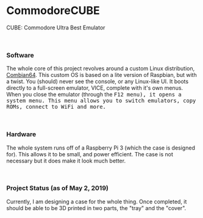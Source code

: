 # CommodoreCUBE
CUBE: Commodore Ultra Best Emulator

<br>

### Software
The whole core of this project revolves around a custom Linux distribution, [Combian64](https://cmaiolino.wordpress.com/). This custom OS is based on a lite version of Raspbian, but with a twist. You (should) never see the console, or any Linux-like UI. It boots directly to a full-screen emulator, VICE, complete with it's own menus. When you close the emulator (through the <kbd>F12<kdb> menu), it opens a system menu. This menu allows you to switch emulators, copy ROMs, connect to WiFi and more.

<br>

### Hardware
The whole system runs off of a Raspberry Pi 3 (which the case is designed for). This allows it to be small, and power efficient. The case is not necessary but it does make it look much better.

<br>

### Project Status (as of May 2, 2019)
Currently, I am designing a case for the whole thing. Once completed, it should be able to be 3D printed in two parts, the "tray" and the "cover".